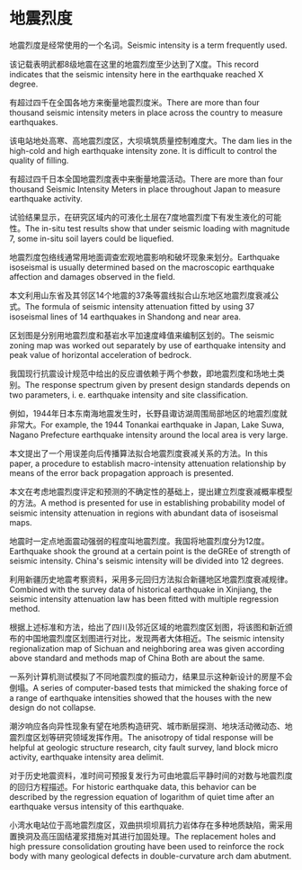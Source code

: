# 地震烈度

<p><span class="chinese">地震烈度是经常使用的一个名词。</span><span class="english">Seismic intensity is a term frequently used.</span></p>

<p><span class="chinese">该记载表明武都8级地震在这里的地震烈度至少达到了X度。</span><span class="english">This record indicates that the seismic intensity here in the earthquake reached X degree.</span></p>

<p><span class="chinese">有超过四千在全国各地方来衡量地震烈度米。</span><span class="english">There are more than four thousand seismic intensity meters in place across the country to measure earthquakes.</span></p>

<p><span class="chinese">该电站地处高寒、高地震烈度区，大坝填筑质量控制难度大。</span><span class="english">The dam lies in the high-cold and high earthquake intensity zone. It is difficult to control the quality of filling.</span></p>

<p><span class="chinese">有超过四千日本全国地震烈度表中来衡量地震活动。</span><span class="english">There are more than four thousand Seismic Intensity Meters in place throughout Japan to measure earthquake activity.</span></p>

<p><span class="chinese">试验结果显示，在研究区域内的可液化土层在7度地震烈度下有发生液化的可能性。</span><span class="english">The in-situ test results show that under seismic loading with magnitude 7, some in-situ soil layers could be liquefied.</span></p>

<p><span class="chinese">地震烈度包络线通常用地面调查宏观地震影响和破坏现象来划分。</span><span class="english">Earthquake isoseismal is usually determined based on the macroscopic earthquake affection and damages observed in the field.</span></p>

<p><span class="chinese">本文利用山东省及其邻区14个地震的37条等震线拟合山东地区地震烈度衰减公式。</span><span class="english">The formula of seismic intensity attenuation fitted by using 37 isoseismal lines of 14 earthquakes in Shandong and near area.</span></p>

<p><span class="chinese">区划图是分别用地震烈度和基岩水平加速度峰值来编制区划的。</span><span class="english">The seismic zoning map was worked out separately by use of earthquake intensity and peak value of horizontal acceleration of bedrock.</span></p>

<p><span class="chinese">我国现行抗震设计规范中给出的反应谱依赖于两个参数，即地震烈度和场地土类别。</span><span class="english">The response spectrum given by present design standards depends on two parameters, i. e. earthquake intensity and site classification.</span></p>

<p><span class="chinese">例如，1944年日本东南海地震发生时，长野县诹访湖周围局部地区的地震烈度就非常大。</span><span class="english">For example, the 1944 Tonankai earthquake in Japan, Lake Suwa, Nagano Prefecture earthquake intensity around the local area is very large.</span></p>

<p><span class="chinese">本文提出了一个用误差向后传播算法拟合地震烈度衰减关系的方法。</span><span class="english">In this paper, a procedure to establish macro-intensity attenuation relationship by means of the error back propagation approach is presented.</span></p>

<p><span class="chinese">本文在考虑地震烈度评定和预测的不确定性的基础上，提出建立烈度衰减概率模型的方法。</span><span class="english">A method is presented for use in establishing probability model of seismic intensity attenuation in regions with abundant data of isoseismal maps.</span></p>

<p><span class="chinese">地震时一定点地面震动强弱的程度叫地震烈度。我国将地震烈度分为12度。</span><span class="english">Earthquake shook the ground at a certain point is the deGREe of strength of seismic intensity. China's seismic intensity will be divided into 12 degrees.</span></p>

<p><span class="chinese">利用新疆历史地震考察资料，采用多元回归方法拟合新疆地区地震烈度衰减规律。</span><span class="english">Combined with the survey data of historical earthquake in Xinjiang, the seismic intensity attenuation law has been fitted with multiple regression method.</span></p>

<p><span class="chinese">根据上述标准和方法，给出了四川及邻近区域的地震烈度区划图，将该图和新近颁布的中国地震烈度区划图进行对比，发现两者大体相近。</span><span class="english">The seismic intensity regionalization map of Sichuan and neighboring area was given according above standard and methods map of China Both are about the same.</span></p>

<p><span class="chinese">一系列计算机测试模拟了不同地震烈度的振动力，结果显示这种新设计的房屋不会倒塌。</span><span class="english">A series of computer-based tests that mimicked the shaking force of a range of earthquake intensities showed that the houses with the new design do not collapse.</span></p>

<p><span class="chinese">潮汐响应各向异性现象有望在地质构造研究、城市断层探测、地块活动微动态、地震烈度区划等研究领域发挥作用。</span><span class="english">The anisotropy of tidal response will be helpful at geologic structure research, city fault survey, land block micro activity, earthquake intensity area delimit.</span></p>

<p><span class="chinese">对于历史地震资料，准时间可预报复发行为可由地震后平静时间的对数与地震烈度的回归方程描述。</span><span class="english">For historic earthquake data, this behavior can be described by the regression equation of logarithm of quiet time after an earthquake versus intensity of this earthquake.</span></p>

<p><span class="chinese">小湾水电站位于高地震烈度区，双曲拱坝坝肩抗力岩体存在多种地质缺陷，需采用置换洞及高压固结灌浆措施对其进行加固处理。</span><span class="english">The replacement holes and high pressure consolidation grouting have been used to reinforce the rock body with many geological defects in double-curvature arch dam abutment.</span></p>

